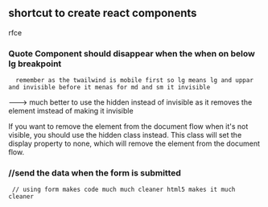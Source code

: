 ## shortcut to create react components 
  rfce

### Quote Component should disappear when the when on below lg breakpoint
      remember as the twailwind is mobile first so lg means lg and uppar and invisible before it menas for md and sm it invisible 
   <div className="h-screen w-6/12 hidden lg:block">
            <Quote />
        </div>
---> much better to use the hidden instead of invisible as it removes the element imstead of making it invisible 

If you want to remove the element from the document flow when it's not visible, you should use the hidden class instead. This class will set the display property to none, which will remove the element from the document flow.


###  //send the data when the form is submitted 
     // using form makes code much much cleaner html5 makes it much cleaner